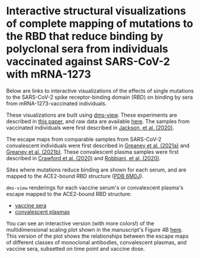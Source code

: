 # Interactive structural visualizations of complete mapping of mutations to the RBD that reduce binding by polyclonal sera from individuals vaccinated against SARS-CoV-2 with mRNA-1273

Below are links to interactive visualizations of the effects of single mutations to the SARS-CoV-2 spike receptor-binding domain (RBD) on binding by sera from mRNA-1273-vaccinated individuals.

These visualizations are built using [dms-view](https://dms-view.github.io/docs/).
These experiments are described in [this paper](https://stm.sciencemag.org/content/early/2021/06/08/scitranslmed.abi9915.1), and raw data are available [here](https://github.com/jbloomlab/SARS-CoV-2-RBD_MAP_Moderna/blob/main/results/supp_data/moderna_convalescent_all_raw_data.csv).
The samples from vaccinated individuals were first described in [Jackson, et al. (2020)](https://www.nejm.org/doi/full/10.1056/nejmoa2022483).

The escape maps from comparable samples from SARS-CoV-2 convalescent individuals were first described in [Greaney et al. (2021a)](https://www.sciencedirect.com/science/article/pii/S1931312821000822) and [Greaney et al. (2021b)](https://www.biorxiv.org/content/10.1101/2021.03.17.435863v1). These convalescent plasma samples were first described in [Crawford et al. (2020)](https://academic.oup.com/jid/article/223/2/197/5916372) and [Robbiani, et al. (2020)](https://www.nature.com/articles/s41586-020-2456-9).

Sites where mutations reduce binding are shown for each serum, and are mapped to the ACE2-bound RBD structure ([PDB 6M0J](https://www.rcsb.org/structure/6M0J)).

`dms-view` renderings for each vaccine serum's or convalescent plasma's escape mapped to the ACE2-bound RBD structure:
 - <a href="https://dms-view.github.io/?markdown-url=https%3A%2F%2Fraw.githubusercontent.com%2Fjbloomlab%2FSARS-CoV-2-RBD_MAP_Moderna%2Fmain%2Fdata%2Fdms-view_metadata.md&pdb-url=https%3A%2F%2Fraw.githubusercontent.com%2Fjbloomlab%2FSARS-CoV-2-RBD_MAP_Moderna%2Fmain%2Fdata%2Fpdbs%2F6M0J.pdb&data-url=https%3A%2F%2Fraw.githubusercontent.com%2Fjbloomlab%2FSARS-CoV-2-RBD_MAP_Moderna%2Fmain%2Fresults%2Fsupp_data%2FModerna_sera_6m0j_dms-view_data.csv&condition=M01+%28day+119%29&site_metric=site_total+escape&mutation_metric=mut_escape+color+ACE2+bind&selected_sites=357%2C362%2C369%2C383%2C384%2C385%2C386%2C456%2C484&protein-data-color=lightgray&protein-other-color=mediumpurple" target="_blank">vaccine sera</a>
 - <a href="https://dms-view.github.io/?markdown-url=https%3A%2F%2Fraw.githubusercontent.com%2Fjbloomlab%2FSARS-CoV-2-RBD_MAP_Moderna%2Fmain%2Fdata%2Fdms-view_metadata.md&pdb-url=https%3A%2F%2Fraw.githubusercontent.com%2Fjbloomlab%2FSARS-CoV-2-RBD_MAP_Moderna%2Fmain%2Fdata%2Fpdbs%2F6M0J.pdb&data-url=https%3A%2F%2Fraw.githubusercontent.com%2Fjbloomlab%2FSARS-CoV-2-RBD_MAP_Moderna%2Fmain%2Fresults%2Fsupp_data%2Fall_convalescent_6m0j_dms-view_data.csv&condition=12C_d152&site_metric=site_total+escape&mutation_metric=mut_escape+color+ACE2+bind&selected_sites=443%2C444%2C446%2C447%2C448%2C449%2C450%2C452%2C455%2C456%2C470%2C473%2C483%2C484%2C486%2C487%2C490%2C493%2C494%2C496%2C499&protein-data-color=lightgray&protein-other-color=mediumpurple" target="_blank">convalescent plasmas</a>

You can see an interactive version (with more colors!) of the multidimensional scaling plot shown in the manuscript's Figure 4B <a href="mds.html" target="_blank">here</a>. This version of the plot shows the relationships between the escape maps of different classes of monoclonal antibodies, convalescent plasmas, and vaccine sera, subsetted on time point and vaccine dose.
